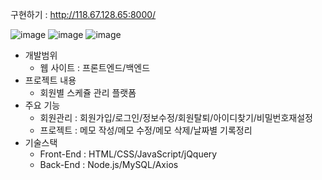 구현하기 : http://118.67.128.65:8000/<br>

![image](https://user-images.githubusercontent.com/108252913/190981752-aa79099b-d189-4338-98c0-a780bcd4a3ee.png)
![image](https://user-images.githubusercontent.com/108252913/190981882-d94af88d-20fb-4eb1-96a1-58c55250363f.png)
![image](https://user-images.githubusercontent.com/108252913/190983011-c6212d87-edf2-47d9-95a0-c924c8abb792.png)
<br>
- 개발범위 
  - 웹 사이트 : 프론트엔드/백엔드<br>
- 프로젝트 내용
  - 회원별 스케쥴 관리 플랫폼<br>
- 주요 기능
  - 회원관리 : 회원가입/로그인/정보수정/회원탈퇴/아이디찾기/비밀번호재설정
  - 프로젝트 : 메모 작성/메모 수정/메모 삭제/날짜별 기록정리<br>
- 기술스택
  - Front-End : HTML/CSS/JavaScript/jQquery
  - Back-End : Node.js/MySQL/Axios
